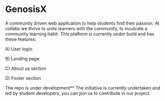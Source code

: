 # GenosisX

A community driven web application to help students find their passion.
At collabx we thrive to unite learners with the community, to inculcate a community learning habit.
This platform is currently under build and has these features:

A) User login

B) Landing page

C) About us section

D) Footer section

The repo is under development** 
The initiative is currently undertaken and led  by student developers, you can join us to contribute in our project.
 

